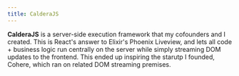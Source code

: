 ```yaml
---
title: CalderaJS
---
```


**CalderaJS** is a server-side execution framework that my cofounders and I created. This is React's answer to Elixir's Phoenix Liveview, and lets all code + business logic run centrally on the server while simply streaming DOM updates to the frontend. This ended up inspiring the starutp I founded, Cohere, which ran on related DOM streaming premises.
